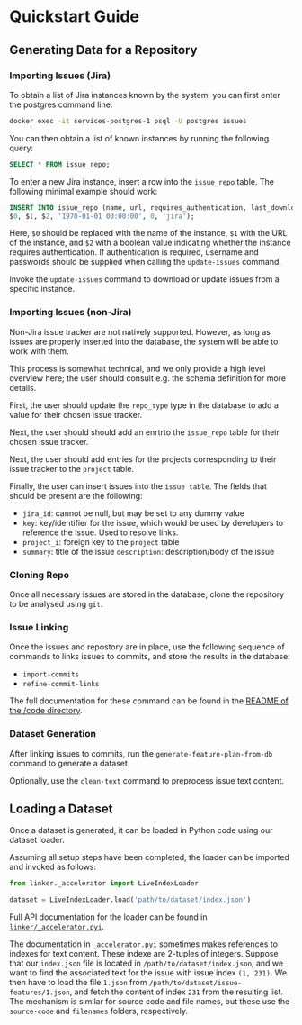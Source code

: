 # Quickstart Guide

## Generating Data for a Repository

### Importing Issues (Jira)
To obtain a list of Jira instances known by the system, you can first enter the postgres command line:

```bash
docker exec -it services-postgres-1 psql -U postgres issues
```

You can then obtain a list of known instances by running the following query:

```sql
SELECT * FROM issue_repo;
```

To enter a new Jira instance, insert a row into the `issue_repo` table. The following minimal example should work:

```sql
INSERT INTO issue_repo (name, url, requires_authentication, last_downloaded_utc, query_wait_time_in_minutes, type) VALUES (
$0, $1, $2, '1970-01-01 00:00:00', 0, 'jira');
```

Here, `$0` should be replaced with the name of the instance, `$1` with the URL of the instance, and `$2` with a boolean value indicating whether the instance requires authentication. If authentication is required, username and passwords should be supplied when calling the `update-issues` command.

Invoke the `update-issues` command to download or update issues from a specific instance.

### Importing Issues (non-Jira)
Non-Jira issue tracker are not natively supported. However, as long as issues are properly inserted into the database, the system will be able to work with them.

This process is somewhat technical, and we only provide a high level overview here; the user should consult e.g. the schema definition for more details.

First, the user should update the `repo_type` type in the database to add a value for their chosen issue tracker.

Next, the user should should add an enrtrto the `issue_repo` table for their chosen issue tracker.

Next, the user should add entries for the projects corresponding to their issue tracker to the `project` table.

Finally, the user can insert issues into the `issue table`. The fields that should be present are the following:

- `jira_id`: cannot be null, but may be set to any dummy value
- `key`: key/identifier for the issue, which would be used by developers to reference the issue. Used to resolve links.
- `project_i`: foreign key to the `project` table
- `summary`: title of the issue
`description`: description/body of the issue

### Cloning Repo
Once all necessary issues are stored in the database, clone the repository to be analysed using `git`.

### Issue Linking
Once the issues and repostory are in place, use the following sequence of commands to links issues to commits, and store the results in the database:

- `import-commits`
- `refine-commit-links`

The full documentation for these command can be found in the [README of the /code directory](code/README.md).

### Dataset Generation
After linking issues to commits, run the `generate-feature-plan-from-db` command to generate a dataset.

Optionally, use the `clean-text` command to preprocess issue text content.

## Loading a Dataset
Once a dataset is generated, it can be loaded in Python code using our dataset loader.

Assuming all setup steps have been completed, the loader can be imported and invoked as follows:

```python
from linker._accelerator import LiveIndexLoader

dataset = LiveIndexLoader.load('path/to/dataset/index.json')
```

Full API documentation for the loader can be found in [`linker/_accelerator.pyi`](code/linker/python/linker/_accelerator.pyi).

The documentation in `_accelerator.pyi` sometimes makes references to indexes for text content. These indexe are 2-tuples of integers.
Suppose that our `index.json` file is located in `/path/to/dataset/index.json`, and we want to find the associated text for the issue with issue index `(1, 231)`. We then have to load the file `1.json` from `/path/to/dataset/issue-features/1.json`, and fetch the content of index `231` from the resulting list. The mechanism is similar for source code and file names, but these use the `source-code` and `filenames` folders, respectively.
